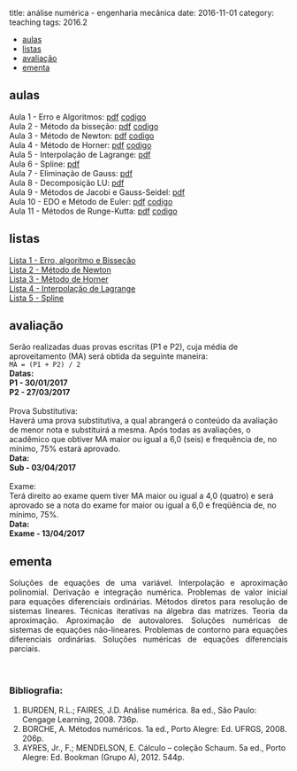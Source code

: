title: análise numérica - engenharia mecânica
date: 2016-11-01
category: teaching
tags: 2016.2

<!-- Header -->
<section>
	<ul class="actions">
		<li><a href="#classes" class="button scrolly">aulas</a></li>
		<li><a href="#exercises" class="button scrolly">listas</a></li>
		<li><a href="#exams" class="button scrolly">avaliação</a></li>
		<li><a href="#silabus" class="button scrolly">ementa</a></li>
	</ul>
</section>

<!-- Classes -->
<section id="classes">
	<h2>aulas</h2>
	<div class="row">
		<article class="12u 12u$(xsmall) work-item">
			Aula 1 - Erro e Algoritmos: 
			<a href="{filename}/aulas/01-erro-algoritmo.pdf" class="icon fa-file-pdf-o"><span class="label">pdf</span></a>
			<a href="{filename}/aulas/01-exemplos-algoritmo.zip" class="icon fa-file-code-o"><span class="label">codigo</span></a>
			<br>
			Aula 2 - Método da bisseção:
			<a href="{filename}/aulas/02-bissecao.pdf" class="icon fa-file-pdf-o"><span class="label">pdf</span></a>
			<a href="{filename}/aulas/02-bissecao.zip" class="icon fa-file-code-o"><span class="label">codigo</span></a>
			<br>
			Aula 3 - Método de Newton:
			<a href="{filename}/aulas/03-newton.pdf" class="icon fa-file-pdf-o"><span class="label">pdf</span></a>
			<a href="{filename}/aulas/03-newton.zip" class="icon fa-file-code-o"><span class="label">codigo</span></a>
			<br>
			Aula 4 - Método de Horner:
			<a href="{filename}/aulas/04-horner.pdf" class="icon fa-file-pdf-o"><span class="label">pdf</span></a>
			<a href="{filename}/aulas/horner.m" class="icon fa-file-code-o"><span class="label">codigo</span></a>
			<br>
			Aula 5 - Interpolação de Lagrange:
			<a href="{filename}/aulas/05-lagrange.pdf" class="icon fa-file-pdf-o"><span class="label">pdf</span></a>
			<br>
			Aula 6 - Spline:
			<a href="{filename}/aulas/06-spline.pdf" class="icon fa-file-pdf-o"><span class="label">pdf</span></a>
			<br>
			Aula 7 - Eliminação de Gauss:
			<a href="{filename}/aulas/07-eliminacao-gauss.pdf" class="icon fa-file-pdf-o"><span class="label">pdf</span></a>
			<br>
			Aula 8 - Decomposição LU:
			<a href="{filename}/aulas/08-decomposicao-lu.pdf" class="icon fa-file-pdf-o"><span class="label">pdf</span></a>
			<br>
			Aula 9 - Métodos de Jacobi e Gauss-Seidel:
			<a href="{filename}/aulas/09-jacobi-gauss-seidel.pdf" class="icon fa-file-pdf-o"><span class="label">pdf</span></a>
			<br>
			Aula 10 - EDO e Método de Euler:
			<a href="{filename}/aulas/10-edo-euler.pdf" class="icon fa-file-pdf-o"><span class="label">pdf</span></a>
			<a href="{filename}/aulas/10-euler.m" class="icon fa-file-code-o"><span class="label">codigo</span></a>
			<br>
			Aula 11 - Métodos de Runge-Kutta:
			<a href="{filename}/aulas/11-rk-ordem-2.pdf" class="icon fa-file-pdf-o"><span class="label">pdf</span></a>
			<a href="{filename}/aulas/11-rk-ordem-2.zip" class="icon fa-file-code-o"><span class="label">codigo</span></a>
			<br>
		</article>
	</div>
</section>

<!-- Exercises -->
<section id="exercises">
	<h2>listas</h2>
	<div class="row">
		<article class="12u 12u$(xsmall) work-item">
			<a href="{filename}/listas/erro-bissecao.pdf">Lista 1 - Erro, algoritmo e Bisseção</a><br>
			<a href="{filename}/listas/newton.pdf">Lista 2 - Método de Newton</a><br>
			<a href="{filename}/listas/horner.pdf">Lista 3 - Método de Horner</a><br>
			<a href="{filename}/listas/lagrange.pdf">Lista 4 - Interpolação de Lagrange</a><br>
			<a href="{filename}/listas/spline.pdf">Lista 5 - Spline</a><br>
		</article>
	</div>
</section>

<!-- Exams -->
<section id="exams">
	<h2>avaliação</h2>
	<div class="row">
		<article class="12u 12u$(xsmall) work-item">
			Serão realizadas duas provas escritas (P1 e P2), cuja média de
			aproveitamento (MA) será obtida da seguinte maneira:<br />
			<code>MA = (P1 + P2) / 2</code><br />
			<b>Datas:<br />
				P1 - 30/01/2017<br />
				P2 - 27/03/2017</b><br />
			<br />
			Prova Substitutiva:<br />
			Haverá uma prova substitutiva, a qual abrangerá o conteúdo da avaliação de menor nota e substituirá a mesma.
			Após todas as avaliações, o acadêmico que obtiver MA maior ou igual a 6,0 (seis) e frequência de, no mínimo, 75% estará aprovado. <br/>
			<b>Data:<br />
				Sub - 03/04/2017</b><br />
			<br />
			Exame:<br />
			Terá direito ao exame quem tiver MA maior ou igual a 4,0 (quatro) e será
			aprovado se a nota do exame for maior ou igual a 6,0 e freqüência de, no mínimo, 75%.<br />
			<b>Data:<br />
				Exame - 13/04/2017</b><br />
		</article>
	</div>
</section>

<!-- Silabus -->
<section id="silabus">
	<h2>ementa</h2>
	<div class="row">
		<article class="12u 12u$(xsmall) work-item">
			<div align="justify">Soluções de equações de uma variável. Interpolação e aproximação polinomial. Derivação e
				integração numérica. Problemas de valor inicial para equações diferenciais ordinárias. Métodos
				diretos para resolução de sistemas lineares. Técnicas iterativas na álgebra das matrizes. Teoria
				da aproximação. Aproximação de autovalores. Soluções numéricas de sistemas de equações
				não-lineares. Problemas de contorno para equações diferenciais ordinárias. Soluções numéricas
				de equações diferenciais parciais.</div>
			<br /><br />
			<h3>Bibliografia:</h3>
			<ol>
				<li>BURDEN, R.L.; FAIRES, J.D. Análise numérica. 8a ed., São Paulo: Cengage Learning, 2008. 736p.</li>
				<li>BORCHE, A. Métodos numéricos. 1a ed., Porto Alegre: Ed. UFRGS, 2008. 206p.</li>
				<li>AYRES, Jr., F.; MENDELSON, E. Cálculo – coleção Schaum. 5a ed., Porto Alegre: Ed. Bookman (Grupo A), 2012. 544p.</li>
			</ol>
		</article>
	</div>
</section>
